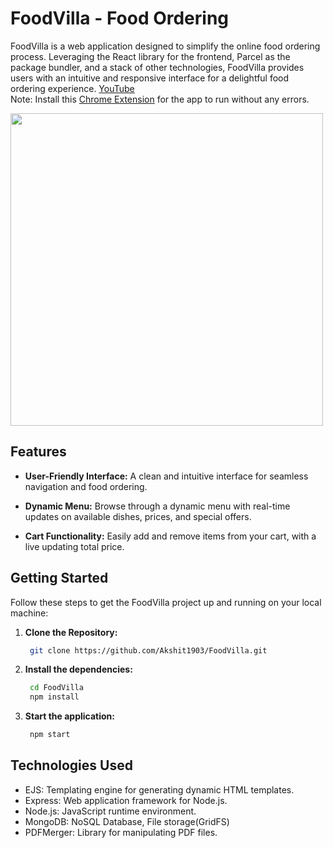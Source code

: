 # FoodVilla - Food Ordering

FoodVilla is a web application designed to simplify the online food ordering process. Leveraging the React library for the frontend, Parcel as the package bundler, and a stack of other technologies, FoodVilla provides users with an intuitive and responsive interface for a delightful food ordering experience.
<a href="https://youtu.be/u2ARjpuiyTU">YouTube</a>
<br>
Note: Install this <a href="https://chromewebstore.google.com/detail/allow-cors-access-control/lhobafahddgcelffkeicbaginigeejlf"> Chrome Extension</a> for the app to run without any errors.

<img src="preview.gif" width="500" height=auto/>

## Features

- **User-Friendly Interface:** A clean and intuitive interface for seamless navigation and food ordering.

- **Dynamic Menu:** Browse through a dynamic menu with real-time updates on available dishes, prices, and special offers.

- **Cart Functionality:** Easily add and remove items from your cart, with a live updating total price.

## Getting Started

Follow these steps to get the FoodVilla project up and running on your local machine:

1. **Clone the Repository:**

   ```bash
    git clone https://github.com/Akshit1903/FoodVilla.git
   ```

2. **Install the dependencies:**

   ```bash
    cd FoodVilla
    npm install
   ```

3. **Start the application:**

   ```bash
    npm start
   ```

## Technologies Used

- EJS: Templating engine for generating dynamic HTML templates.
- Express: Web application framework for Node.js.
- Node.js: JavaScript runtime environment.
- MongoDB: NoSQL Database, File storage(GridFS)
- PDFMerger: Library for manipulating PDF files.
